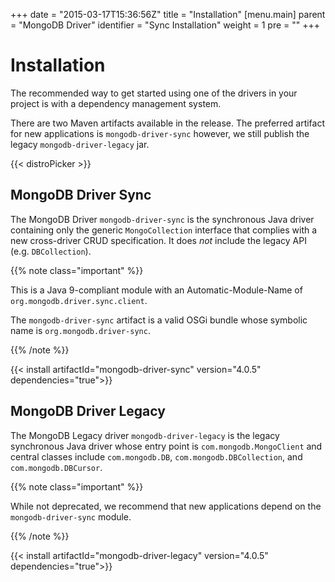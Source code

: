 +++
date = "2015-03-17T15:36:56Z"
title = "Installation"
[menu.main]
  parent = "MongoDB Driver"
  identifier = "Sync Installation"
  weight = 1
  pre = "<i class='fa'></i>"
+++

# Installation

The recommended way to get started using one of the drivers in your
project is with a dependency management system.

There are two Maven artifacts available in the release. The preferred artifact for new applications is `mongodb-driver-sync`
however, we still publish the legacy `mongodb-driver-legacy` jar.

{{< distroPicker >}}

## MongoDB Driver Sync 

The MongoDB Driver `mongodb-driver-sync` is the synchronous Java driver containing only the generic `MongoCollection` interface that 
complies with a new cross-driver CRUD specification.  It does *not* include the legacy API (e.g. `DBCollection`).

{{% note class="important" %}}

This is a Java 9-compliant module with an Automatic-Module-Name of `org.mongodb.driver.sync.client`.

The `mongodb-driver-sync` artifact is a valid OSGi bundle whose symbolic name is `org.mongodb.driver-sync`.

{{% /note %}}

{{< install artifactId="mongodb-driver-sync" version="4.0.5" dependencies="true">}}

## MongoDB Driver Legacy 

The MongoDB Legacy driver `mongodb-driver-legacy` is the legacy synchronous Java driver whose entry point is `com.mongodb.MongoClient` 
and central classes include `com.mongodb.DB`, `com.mongodb.DBCollection`, and `com.mongodb.DBCursor`.

{{% note class="important" %}}

While not deprecated, we recommend that new applications depend on the `mongodb-driver-sync` module.

{{% /note %}}

{{< install artifactId="mongodb-driver-legacy" version="4.0.5" dependencies="true">}}
